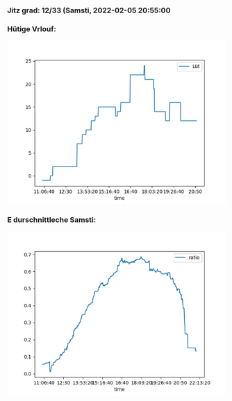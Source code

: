 ### Jitz grad: 12/33 (Samsti, 2022-02-05 20:55:00

### Hütige Vrlouf:
![Graph](Today.png)

### E durschnittleche Samsti:
![Graph](Samsti.png)